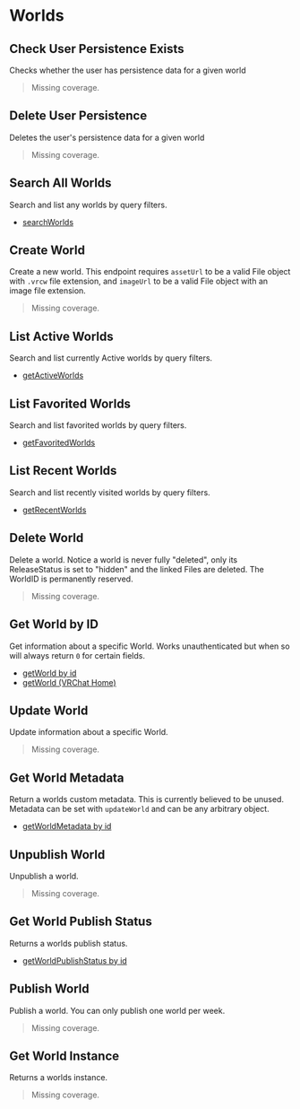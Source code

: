 # Worlds

## Check User Persistence Exists
Checks whether the user has persistence data for a given world

> Missing coverage.
## Delete User Persistence
Deletes the user's persistence data for a given world

> Missing coverage.
## Search All Worlds
Search and list any worlds by query filters.

* [searchWorlds](./searchworlds.md)
## Create World
Create a new world. This endpoint requires `assetUrl` to be a valid File object with `.vrcw` file extension, and `imageUrl` to be a valid File object with an image file extension.

> Missing coverage.
## List Active Worlds
Search and list currently Active worlds by query filters.

* [getActiveWorlds](./getactiveworlds.md)
## List Favorited Worlds
Search and list favorited worlds by query filters.

* [getFavoritedWorlds](./getfavoritedworlds.md)
## List Recent Worlds
Search and list recently visited worlds by query filters.

* [getRecentWorlds](./getrecentworlds.md)
## Delete World
Delete a world. Notice a world is never fully "deleted", only its ReleaseStatus is set to "hidden" and the linked Files are deleted. The WorldID is permanently reserved.

> Missing coverage.
## Get World by ID
Get information about a specific World.
Works unauthenticated but when so will always return `0` for certain fields.

* [getWorld by id](./getworld-by-id.md)
* [getWorld (VRChat Home)](./getworld-(vrchat-home).md)
## Update World
Update information about a specific World.

> Missing coverage.
## Get World Metadata
Return a worlds custom metadata. This is currently believed to be unused. Metadata can be set with `updateWorld` and can be any arbitrary object.

* [getWorldMetadata by id](./getworldmetadata-by-id.md)
## Unpublish World
Unpublish a world.

> Missing coverage.
## Get World Publish Status
Returns a worlds publish status.

* [getWorldPublishStatus by id](./getworldpublishstatus-by-id.md)
## Publish World
Publish a world. You can only publish one world per week.

> Missing coverage.
## Get World Instance
Returns a worlds instance.

> Missing coverage.
	
